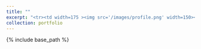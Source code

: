 ```yaml
---
title: ""
excerpt: "<tr><td width=175 ><img src='/images/profile.png' width=150></td><td width=175>Jingya Zhang<br><br>B.S., Beihang University<br>Research: High Entropy Alloys<br><br><br><br><br></td></tr>"
collection: portfolio
---
```

{% include base_path %}